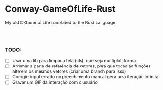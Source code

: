 # Conway-GameOfLife-Rust
My old C Game of Life translated to the Rust Language


<br>
<br>

### TODO:

- [ ] Usar uma lib para limpar a tela (cls), que seja multiplataforma
- [ ] Arrumar a parte de referência de vetores, para que todas as funções alterem os mesmos vetores (criar uma branch para isso)
- [ ] Corrigir: input errado no preechimento manual gera uma iteração infinita
- [ ] Gravar um GIF da interação com o usuário
